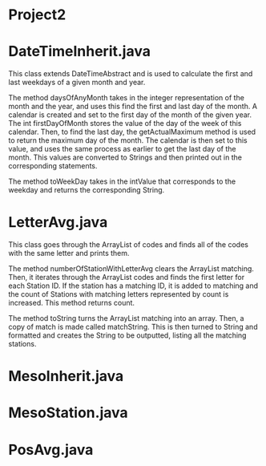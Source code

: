 # Project2

# DateTimeInherit.java
This class extends DateTimeAbstract and is used to calculate the first and last weekdays of a given month and year.

The method daysOfAnyMonth takes in the integer representation of the month and the year, and uses this find the first and last day of the month. A calendar is created and set to the first day of the month of the given year. The int firstDayOfMonth stores the value of the day of the week of this calendar. Then, to find the last day, the getActualMaximum method is used to return the maximum day of the month. The calendar is then set to this value, and uses the same process as earlier to get the last day of the month. This values are converted to Strings and then printed out in the corresponding statements.

The method toWeekDay takes in the intValue that corresponds to the weekday and returns the corresponding String.
# LetterAvg.java
This class goes through the ArrayList of codes and finds all of the codes with the same letter and prints them.

The method numberOfStationWithLetterAvg clears the ArrayList matching. Then, it iterates through the ArrayList codes and finds the first letter for each Station ID. If the station has a matching ID, it is added to matching and the count of Stations with matching letters represented by count is increased. This method returns count.

The method toString turns the ArrayList matching into an array. Then, a copy of match is made called matchString. This is then turned to String and formatted and creates the String to be outputted, listing all the matching stations.
# MesoInherit.java
# MesoStation.java
# PosAvg.java
